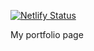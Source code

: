 [![Netlify Status](https://api.netlify.com/api/v1/badges/caf6e594-b940-46fa-8daa-578b1d39e3b0/deploy-status)](https://app.netlify.com/sites/debarshidas/deploys)

My portfolio page
